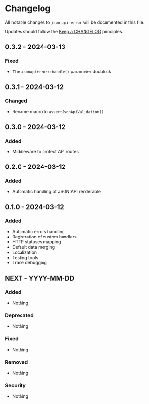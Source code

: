 # Changelog

All notable changes to `json-api-error` will be documented in this file.

Updates should follow the [Keep a CHANGELOG](https://keepachangelog.com/) principles.

## 0.3.2 - 2024-03-13

### Fixed
- The `JsonApiError::handle()` parameter docblock


## 0.3.1 - 2024-03-12

### Changed
- Rename macro to `assertJsonApiValidation()`


## 0.3.0 - 2024-03-12

### Added
- Middleware to protect API routes


## 0.2.0 - 2024-03-12

### Added
- Automatic handling of JSON:API renderable


## 0.1.0 - 2024-03-12

### Added
- Automatic errors handling
- Registration of custom handlers
- HTTP statuses mapping
- Default data merging
- Localization
- Testing tools
- Trace debugging


## NEXT - YYYY-MM-DD

### Added
- Nothing

### Deprecated
- Nothing

### Fixed
- Nothing

### Removed
- Nothing

### Security
- Nothing
